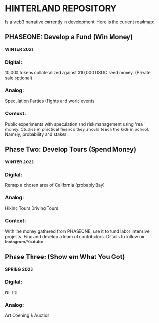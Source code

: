 # HINTERLAND REPOSITORY

Is a web3 narrative currently in development. Here is the current roadmap:

## PHASEONE: Develop a Fund (Win Money)
#### WINTER 2021
### Digital:
10,000 tokens collateralized against $10,000 USDC seed money. (Private sale optional) 
### Analog:
Speculation Parties (Fights and world events)

### Context:
Public experiments with speculation and risk management using 'real' money. Studies in practical finance they should teach the kids in school. Namely, probability and stakes.

## Phase Two: Develop Tours (Spend Money)
#### WINTER 2022
### Digital:
Remap a chosen area of California (probably Bay)

### Analog:
Hiking Tours
Driving Tours

### Context:
With the money gathered from PHASEONE, use it to fund labor intensive projects. Find and develop a team of contributors. Details to follow on Instagram/Youtube

## Phase Three: (Show em What You Got)
#### SPRING 2023
### Digital:
NFT's

### Analog:
Art Opening & Auction